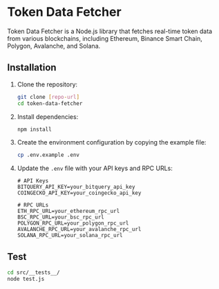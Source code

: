 # Token Data Fetcher

Token Data Fetcher is a Node.js library that fetches real-time token data from various blockchains, including Ethereum, Binance Smart Chain, Polygon, Avalanche, and Solana.

## Installation

1. Clone the repository:
   ```bash
   git clone [repo-url]
   cd token-data-fetcher
   ```

2. Install dependencies:
   ```bash
   npm install
   ```

3. Create the environment configuration by copying the example file:
   ```bash
   cp .env.example .env
   ```

4. Update the `.env` file with your API keys and RPC URLs:
   ```env
   # API Keys
   BITQUERY_API_KEY=your_bitquery_api_key
   COINGECKO_API_KEY=your_coingecko_api_key

   # RPC URLs
   ETH_RPC_URL=your_ethereum_rpc_url
   BSC_RPC_URL=your_bsc_rpc_url
   POLYGON_RPC_URL=your_polygon_rpc_url
   AVALANCHE_RPC_URL=your_avalanche_rpc_url
   SOLANA_RPC_URL=your_solana_rpc_url
   ```

## Test

   ```bash
cd src/__tests__/
node test.js
```
